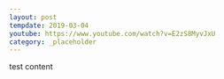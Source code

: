 ```yaml
---
layout: post
tempdate: 2019-03-04
youtube: https://www.youtube.com/watch?v=E2zS8MyvJxU
category: _placeholder
---
```

test content